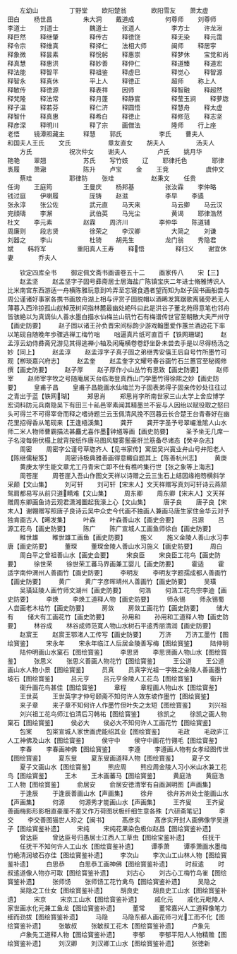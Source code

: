 <!-- { "loadSidebar": true } -->
　　左幼山　　　　　丁野堂
　　欧阳楚翁　　　　欧阳雪友
　　萧太虚　　　　　田白
　　杨世昌　　　　　朱大洞
　　戴道成　　　　　何尊师
　　刘尊师　　　　　李道士
　　刘道士　　　　　魏道士
　　张道人　　　　　李方士
　　许龙湫　　　　　释巨然
　　释继肇　　　　　释传古
　　释徳饶　　　　　释无染
　　释元霭　　　　　释令宗
　　释维真　　　　　释择仁
　　法相大师　　　　闽师
　　释居寜　　　　　释象微
　　释昙素　　　　　释恱躬
　　释惠崇　　　　　释梦休
　　宝觉和尚　　　　释真慧
　　释惠洪　　　　　释妙善
　　释仲仁　　　　　释道臻
　　释道宏　　　　　释法能
　　释智平　　　　　释祖鉴
　　释虚巳　　　　　释觉心
　　释智源　　　　　释智永
　　释真休　　　　　平上人
　　释徳正　　　　　超师
　　称上人　　　　　释敏传
　　释徳源　　　　　释表祥
　　因师　　　　　　释智融
　　释超然　　　　　释梵隆
　　释法常　　　　　释月蓬
　　释静賔　　　　　释莹玉涧
　　释萝牎　　　　　释子温
　　释若芬　　　　　释仁济
　　释圆悟　　　　　释慧舟
　　释太虚　　　　　释智什
　　释真惠　　　　　释希白
　　释徳止　　　　　释修范
　　释志坚　　　　　释彦深
　　释明川　　　　　释了宗
　　画僧法　　　　　隆师
　　行上座　　　　　老悟
　　镜潭照藏主　　　释慧
　　郭氏　　　　　　李氏
　　曹夫人　　　　　和国夫人王氏
　　文氏　　　　　　章友直女
　　胡夫人　　　　　汤夫人
　　方氏　　　　　　祝次仲女
　　谢夫人　　　　　卢氏
　　姚月华　　　　　艳艳
　　翠翘　　　　　　苏氏
　　写竹妓
　　辽
　　耶律托色　　　　耶律褭履
　　萧瀜　　　　　　陈升
　　卢宝
　　金
　　王竞　　　　　　虞仲文
　　蔡珪　　　　　　耶律防
　　张珪　　　　　　赵秉文
　　任贵　　　　　　任询
　　王庭筠　　　　　王曼庆
　　杨邦基　　　　　张汝霖
　　李仲略　　　　　钱过庭
　　伊喇履　　　　　厐铸
　　赵滋　　　　　　李早
　　李遹　　　　　　张永淳
　　张公佐　　　　　武元直
　　马天来　　　　　马云卿
　　马云汉　　　　　完顔璹
　　李澥　　　　　　武伯英
　　马光尘　　　　　黄谒
　　耶律浩然　　　　杜文
　　李元素　　　　　赵霖
　　周济川　　　　　李仲华
　　陈道辅　　　　　周廉则
　　段志贤　　　　　徐荣之
　　李汉卿　　　　　大简之
　　刘谦　　　　　　刘器之
　　李山　　　　　　杜锜
　　胡先生　　　　　龙门翁
　　秀隐君　　　　　斌
　　韩将军　　　　　重阳真人王寿
　　释悟　　　　　释归义
　　谢宜休妻　　　　乔夫人











　　钦定四库全书
　　御定佩文斋书画谱卷五十二
　　画家传八
　　宋【三】
　　赵孟坚
　　赵孟坚字子固号彞斋居士居海盐广陈镇宝庆二年进士脩雅博识人比米南宫东西游适一舟横陈雅玩意到吟弄至忘寝食遇者望而知为赵子固书画船尝与周公谨诸好事家各携书画放舟湖上相与评赏子固脱帽以酒晞发箕踞歌离骚旁若无人薄暮入西泠掠孤山舣棹茂树间指林麓最幽处絶呌曰此是洪谷子董北苑得意笔也邻舟皆骇絶以为真谪仙人善水墨白描水仙梅兰山矾竹石有梅谱传世官至朝散大夫严州守【画史防要】
　　赵子固以诸王孙负晋宋间标韵少游戏翰墨爱作蕙兰酒边花下率以笔砚自随晚年歩骤逃禅工梅竹咄
　　咄逼真片纸可直百千【铁网珊瑚】
　　赵孟淳云幼侍彞斋兄游见其得逃禅小轴及闲庵横卷卷舒坐卧未尝去手是以尽得杨汤之妙【同上】
　　赵孟淳
　　赵孟淳字子真子固之弟继秀安僖王后自号竹所墨竹可观【栁琰嘉兴府志】
　　赵孟奎
　　赵孟奎字文耀号春谷画竹石兰蕙官至秘阁修撰【画史防要】
　　赵子厚
　　赵子厚作小山丛竹有思致【画史防要】
　　赵师宰
　　赵师宰字牧之号随庵居天台临海登真西山门学墨竹得徐熙之妙【画史防要】
　　皇甫子昌
　　皇甫子昌能画水仙梅兰为子固表弟得子固亲传妙处往往过之青出于蓝【铁网瑚】
　　郑思肖
　　郑思肖字所南世家三山太学上舍应博学宏词科防元兵南隐吴下有田三十畆邑宰素闻其精墨兰不妄与人因绐以赋役取之怒曰头可得兰不可得宰竒而释之嗜诗题兰云玉佩清风挽不回暮云长合楚王台青春好在幽花里招得香从笔砚来【王逢梧溪集】
　　龚开
　　龚开字圣予号翠巗淮隂人山水师二米人物师曹霸描法甚麤尤喜作墨钟馗等画【画史防要】
　　圣予坐无几席一子名浚每俯伏榻上就背按纸作唐马图风騣雾鬛豪骭兰筋备尽诸态【癸辛杂志】
　　周密
　　周密字公谨号草牎齐人【见书家传】寓居吴兴寘业弁山号弁阳老人【陈继儒秘笈】
　　周密诗极典雅善画得意輙自题其上【陈善杭州志】
　　黄庚
　　黄庚太学生能文章尤工丹青宋亡即不仕有樵吟集行世【张之象等上海志】
　　周苍崖
　　周苍崖入吾山作图文天祥以诗赠之云三生石上结因缘袍笏横斜学采颠【文山集】
　　刘可轩
　　刘可轩【宋末人】文天祥赠写真刘可轩诗云燕颔鸳肩都易写从前只道睛难【文山集】
　　周东卿
　　周东卿【宋末人】文天祥赠周东卿画鱼诗云观君潇湘圗起我濠上心【文山集】
　　唐子良
　　唐子良【宋末人】谢翺赠写照唐子良诗云吴中众史今代画不独画人兼画马唐生家住金华云对予独肯画古人【晞发集】
　　叶森
　　叶森善山水【画史会要】
　　吕源
　　吕源工花鸟【画史防要】
　　陈广
　　陈广宣城人工画鱼师徐白【画史防要】
　　睢世雄
　　睢世雄工画鱼【画史防要】
　　施义
　　施义金陵人善山水习李唐【画史防要】
　　董琛
　　董琛金陵人善山水习施义【画史防要】
　　周白
　　周白平之曾祖善山水【画史会要】
　　宋良臣
　　宋良臣工花鸟【画史防要】
　　徐世荣
　　徐世荣工蕃马界画兼工婴儿【画史防要】
　　霍适
　　霍适字南仲渭州人善画竹【画史防要】
　　李明友
　　李明友字题孺成都人善画竹【画史防要】
　　黄广
　　黄广字彦晖靖州人善画竹【画史防要】
　　吴璜
　　吴璜延陵人画竹师文湖州【画史防要】
　　何浩
　　何浩工花鸟宗李迪【画史防要】
　　李焕
　　李焕工道释人物【画史防要】
　　师永锡
　　师永锡蜀人尝画老木枯竹【画史防要】
　　房敛
　　房敛工画花竹【画史防要】
　　储大有
　　储大有工画花竹【画史防要】
　　孙用和
　　孙用和工道释人物【画史防要】
　　林谷成
　　林谷成师范寛人物山水树石平逺秀丽清润【画史防要】
　　赵賔王
　　赵賔王鄂渚人工传写【画史防要】
　　万济
　　万济工墨竹【图绘寳鉴】
　　宋永年
　　宋永年临江人后居金陵善写梅【图绘寳鉴】
　　陆仲明
　　陆仲明画山水窠石【图绘寳鉴】
　　李思贤
　　李思贤画人物山水【图绘寳鉴】
　　张思义
　　张思义善画人物花竹【图绘寳鉴】
　　王公道
　　王公道画山水人物小景【图绘寳鉴】
　　员真
　　员真字光祖一字胜之金陵人善画墨竹坡石【图绘寳鉴】
　　吕元亨
　　吕元亨金陵人工花鸟【图绘寳鉴】
　　衞升
　　衞升画花鸟甚佳【图绘寳鉴】
　　章程
　　章程画人物山水【图绘寳鉴】
　　王世英
　　王世英字才仲号颐斋不知何许人效东坡作墨竹【图绘寳鉴】
　　来子章
　　来子章不知何许人作墨竹但叶失之太短【图绘寳鉴】
　　刘兴祖
　　刘兴祖工花鸟师江伯清后习韩祐【图绘寳鉴】
　　徐凯之
　　徐凯之画人物窠石【图绘寳鉴】
　　侯必大
　　侯必大不知何许人工画花竹【图绘寳鉴】
　　包宷
　　包寀宣城人家世画虎能绍其业【图绘寳鉴】
　　毛政
　　毛政庐江人工神佛及山水【图绘寳鉴】
　　侯守中
　　侯守中画花竹翎毛【图绘寳鉴】
　　李春
　　李春画神佛【图绘寳鉴】
　　李遵
　　李遵画人物有女孝经图传世【图绘寳鉴】
　　夏东叟
　　夏东叟画道释人物【图绘寳鉴】
　　夏子文
　　夏子文画山水【图绘寳鉴】
　　熊应周
　　熊应周金陵人习小米山水兼工花鸟【图绘寳鉴】
　　王木
　　王木画蕃马【图绘寳鉴】
　　黄庭浩
　　黄庭浩工人物【图绘寳鉴】
　　俞居安
　　俞居安徳清宰有自画渊明图【声画集】
　　于逢辰
　　于逢辰善画山水【声画集】
　　徐弁
　　徐弁苏州处士能画山水【声画集】
　　何源
　　何源秀才能画山水【声画集】
　　王齐叟
　　王齐叟善画梅影形影相直豪厘不差又作万荷图状极纤细生意各殊【六研斋笔记】
　　李交
　　李交善图猫世人珍之【闽书】
　　髙彦实
　　髙彦实开封人画佛像学吴道子【图绘寳鉴补遗】
　　宋纯
　　宋纯花果染色极似赵昌【图绘寳鉴补遗】
　　曾达臣
　　曾达臣号归愚居士江西人工草虫【图绘宝鉴补遗】
　　任抚干
　　任抚干不知何许人工山水【图绘寳鉴补遗】
　　谭季萧
　　谭季萧画水墨梅竹絶清润坡石亦佳【图绘寳鉴补遗】
　　李次山
　　李次山工山林人物【图绘寳鉴补遗】
　　白思恭
　　白思恭工画神佛【图绘寳鉴补遗】
　　时叔逺
　　时叔逺道像人物亦可取【图绘寳鉴补遗】
　　刘古心
　　刘古心工梅竹鸟雀【图绘寳鉴补遗】
　　张师饧
　　张师饧工花竹禽鸟【图绘寳鉴补遗】
　　吴隐之
　　吴隐之工仕女【图绘寳鉴补遗】
　　胡良史
　　胡良史工山水【图绘寳鉴补遗】
　　宋京
　　宋京工山水【图绘寳鉴补遗】
　　戚化元
　　戚化元毗陵人家世画水化元兼工鱼龙【图绘寳鉴补遗】
　　董常
　　董常嘉兴人工道释像笔力细而劲拔【图绘寳鉴补遗】
　　马隐
　　马隐东都人画花师刁光工而不化【图绘寳鉴补遗】
　　张敏叔
　　张敏叔工花木【图绘寳鉴补遗】
　　卢象先
　　卢象先工道释人物【图绘寳鉴补遗】
　　李郁
　　李郁平阳人人物精赡【图绘寳鉴补遗】
　　刘汉卿
　　刘汉卿工山水【图绘寳鉴补遗】
　　张徳新
